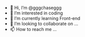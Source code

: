 - 👋 Hi, I’m @gggchaseggg
- 👀 I’m interested in coding
- 🌱 I’m currently learning Front-end
- 💞️ I’m looking to collaborate on ...
- 📫 How to reach me ...

<!---
gggchaseggg/gggchaseggg is a ✨ special ✨ repository because its `README.md` (this file) appears on your GitHub profile.
You can click the Preview link to take a look at your changes.
--->

